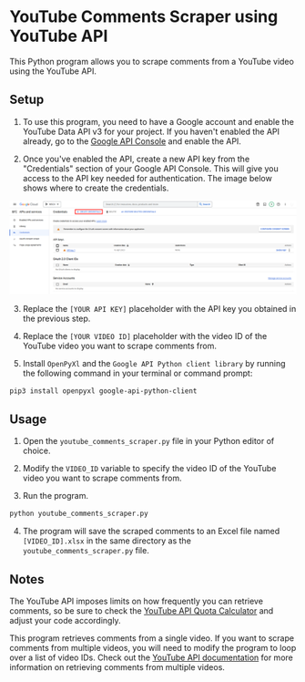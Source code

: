 # YouTube Comments Scraper using YouTube API
This Python program allows you to scrape comments from a YouTube video using the YouTube API.

## Setup
1) To use this program, you need to have a Google account and enable the YouTube Data API v3 for your project. If you haven't enabled the API already, go to the [Google API Console](https://console.cloud.google.com/apis/library/youtube.googleapis.com) and enable the API.

2) Once you've enabled the API, create a new API key from the "Credentials" section of your Google API Console. This will give you access to the API key needed for authentication. The image below shows where to create the credentials.

![YouTube API Keys](API.png)

3) Replace the `[YOUR API KEY]` placeholder with the API key you obtained in the previous step.

4) Replace the `[YOUR VIDEO ID]` placeholder with the video ID of the YouTube video you want to scrape comments from.

5) Install `OpenPyXl` and the `Google API Python client library` by running the following command in your terminal or command prompt:

```sh
pip3 install openpyxl google-api-python-client
```
## Usage
1) Open the `youtube_comments_scraper.py` file in your Python editor of choice.

2) Modify the `VIDEO_ID` variable to specify the video ID of the YouTube video you want to scrape comments from.

3) Run the program.

```sh
python youtube_comments_scraper.py
```
4) The program will save the scraped comments to an Excel file named `[VIDEO_ID].xlsx` in the same directory as the `youtube_comments_scraper.py` file.
## Notes
The YouTube API imposes limits on how frequently you can retrieve comments, so be sure to check the [YouTube API Quota Calculator](https://developers.google.com/youtube/v3/determine_quota_cost) and adjust your code accordingly.

This program retrieves comments from a single video. If you want to scrape comments from multiple videos, you will need to modify the program to loop over a list of video IDs. Check out the [YouTube API documentation](https://developers.google.com/youtube/v3/docs/comments/list) for more information on retrieving comments from multiple videos.